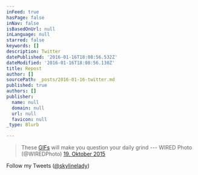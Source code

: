 ```yaml
---
inFeed: true
hasPage: false
inNav: false
isBasedOnUrl: null
inLanguage: null
starred: false
keywords: []
description: Twitter
datePublished: '2016-01-16T18:08:56.532Z'
dateModified: '2016-01-16T18:08:56.130Z'
title: Repost
author: []
sourcePath: _posts/2016-01-16-twitter.md
published: true
authors: []
publisher:
  name: null
  domain: null
  url: null
  favicon: null
_type: Blurb

---
```

> These [GIFs][0] will make you question your daily grind --- WIRED Photo (@WIREDPhoto) [19\. Oktober 2015][1]

Follow my  Tweets ([@skylinelady][2])

[0]: https://t.co/6mhHRaFUcU
[1]: https://twitter.com/WIREDPhoto/status/656207312584069124
[2]: https://twitter.com/skylinelady